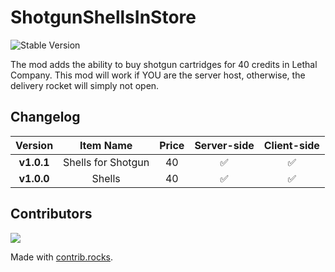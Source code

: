 # ShotgunShellsInStore

![Stable Version](https://img.shields.io/badge/version-v1.0.1-brightgreen)

The mod adds the ability to buy shotgun cartridges for 40 credits in Lethal Company. This mod will work if YOU are the server host, otherwise, the delivery rocket will simply not open.

## Changelog

|  Version   | Item Name | Price | Server-side | Client-side |
|:----------:|:---------:|:-----:| :---: | :---: |
| **v1.0.1** | Shells for Shotgun |  40   | ✅ | ✅ |
| **v1.0.0** |  Shells   |  40   | ✅ | ✅ |

## Contributors
<a href="https://github.com/PC-Principal/ShotgunShellsInStore/graphs/contributors">
  <img src="https://contrib.rocks/image?repo=PC-Principal/ShotgunShellsInStore" />
</a>

Made with [contrib.rocks](https://contrib.rocks).
